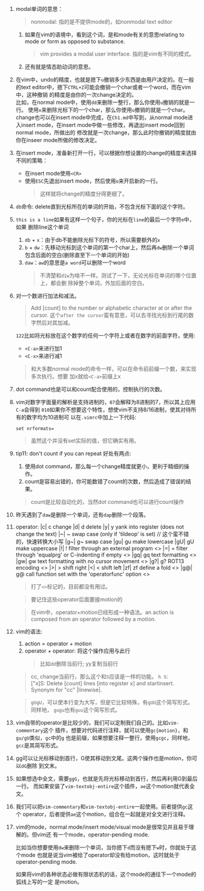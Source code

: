 1. modal单词的意思：

   > nonmodal: 指的是不提供mode的，如nonmodal text editor

   1. 如果在vim的语境中，看到这个词，是和mode有关的意思relating to mode or form
      as opposed to substance.

	  > vim provides a modal user interface. 指的是vim有不同的模式。
	  
   2. 还有就是情态助动词的意思。

2. 在vim中，undo的精度，也就是摁下`u`撤销多少东西是由用户决定的。在一般的text 
   editor中，摁下`CTRL+Z`可能会撤销一个char或者一个word，而在vim中，这种撤销
   的精度是由你的一次change决定的。<br>
   比如，在normal mode中，使用`dd`来删除一整行，那么你使用`u`撤销的就是一行。
   使用`x`来删除光标下的一个char，那么你使用`u`撤销的就是一个char。<br>
   change也可以在insert mode中完成，在`Ch1.md`中写到，从normal mode进入insert
   mode，在insert mode中做一些修改，再退出insert mode回到normal mode，所做出的
   修改就是一次change，那么此时你撤销的精度就由你在inseer mode所做的修改决定。

3. 在insert mode，准备新打开一行，可以根据你想设置的change的精度来选择不同的策略：
   * 在insert mode使用`<CR>`
   * 使用`ESC`先退出insert mode，然后使用`o`来开启新的一行。
     > 这样就将change的精度分得更细了。

4. `db`命令: delete直到光标所在的单词的开始，不包含光标下面的这个字符。

5. `this is a line`如果有这样一个句子，你的光标在`line`的最后一个字符`e`中，如果
   删除line这个单词

   1. `db` + `x`：由于db不能删除光标下的符号，所以需要额外的`x`
   2. `b` + `dw`：先移动光标到这个单词的第一个char上，然后再`dw`删除一个单词
      包含后面的空白(删除直至下一个单词的开始)
   3. `daw`：`aw`的意思是`a word`可以删除一个word
      > 不清楚和`d1w`为啥不一样。测试了一下，无论光标在单词的哪个位置上，都会删
	    除掉整个单词，外加后面的空白。


6. 对一个数进行加法和减法。

   > Add [count] to the number or alphabetic character at or after the cursor.
     这个`after the cursor`蛮有意思，可以去寻找光标到行尾的数字然后对其加减。

   `122`比如将光标放在这个数字的任何一个字符上或者在数字的前面字符，使用:<br>
   * `<C-a>`来进行加1
   * `<C-x>`来进行减1
   > 和大多数normal mode的命令一样，可以在命令前前缀一个数，来实现多次执行。想要
     加x就给`<C-a>`前缀上x

7. dot command也是可以和count配合使用的，控制执行的次数。

8. vim对数字字面量的解析是支持进制的，`07`会解释为8进制的7，所以其上应用`C-a`会得到
   `010`如果你不想要这个特性，想使vim不支持8/16进制，使其对待所有的数字均为10进制可
   以在`.vimrc`中加上一下代码: 
   ```.vim
   set nrformats=
   ```

   > 虽然这个并没有set实际的值，但它确实有用。


9. tip11: don't count if you can repeat
   好处有两点: <br>

   1. 使用dot command，那么每一个change精度就更小，更利于精细的操作。
   2. count是容易出错的，你可能数错了count的次数，然后造成了错误的结果。

   > count是比较自动化的，当然dot command也可以进行count操作

10. 昨天遇到了`daw`是删除一个单词，还有`dap`删除一个段落。
    
11. operator:
  	|c|	c	change
	|d|	d	delete
	|y|	y	yank into register (does not change the text)
	|~|	~	swap case (only if 'tildeop' is set) // 这个蛮不错的，快速转换大小写
	|g~|	g~	swap case
	|gu|	gu	make lowercase
	|gU|	gU	make uppercase
	|!|	!	filter through an external program                        <>
	|=|	=	filter through 'equalprg' or C-indenting if empty         <>
	|gq|	gq	text formatting                                       <>
	|gw|	gw	text formatting with no cursor movement               <>
	|g?|	g?	ROT13 encoding                                        <>
	|>|	>	shift right
	|<|	<	shift left
	|zf|	zf	define a fold                                         <>
	|g@|	g@	call function set with the 'operatorfunc' option      <>

	> 打了`<>`标记的，目前都没有用过。

	> 要记住这些operator后面要接motion的
 
    > 在vim中，operator+motion已经形成一种语法。an action is composed from an operator
	  followed by a motion.

12. vim的语法:
    1. action = operator + motion
	2. operator + operator: 将这个操作应用与此行
	   > 比如`dd`删除当前行; yy复制当前行

	> cc, change当前行，那么这个和`S`应该是一样的功能。
	  `h S`: <br>
	  ["x]S: Delete [count] lines [into register x] and startinsert.  Synonym 
	  for "cc" |linewise|.

	> `gUgU`，可以使本行变为大写，但是它比较特殊，有`gUU`这个简写形式。同样地，
	  `gugu`也有`guu`这个简写形式。


13. vim自带的operator是比较少的，我们可以定制我们自己的。比如`vim-commentary`这个
    插件，想要对代码进行注释，就可以使用`gc{motion}`，和`gu/gU`类似，`gc`中的`g`
	也是前缀，如果想要注释一整行，使用`gcgc`，同样地，`gcc`是其简写形式。

14. gg可以让光标移动到首行，G使其移动到文尾。这两个操作也是motion，你可以`dG`删除
    到文末。

15. 如果想选中全文，需要`ggG`，也就是先将光标移动到首行，然后再利用G到最后一行。
    而如果安装了`vim-textobj-entire`这个插件，`ae`这个motion就代表全文。

16. 我们可以把`vim-commentary`和`vim-textobj-entire`一起使用。前者提供`gc`这个
    operator，后者提供`ae`这个motion，组合在一起就是对全文进行注释。

17. vim的mode，normal mode/insert mode/visual mode是很常见并且易于理解的。但vim还
    有一个mode，operator-pending mode.

	比如当你想要使用`dw`来删除一个单词，当你摁下`d`而没有摁下`w`时，你就处于这个mode
    也就是说当vim被给了operator却没有给motion，这时就处于operator-pending mode.

	如果将vim的各种状态必做有限状态机的话，这个mode的通往下一个mode的弧线上写的一定
	是motion。
